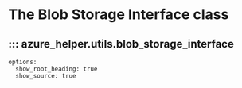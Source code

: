 # The Blob Storage Interface class

## ::: azure_helper.utils.blob_storage_interface
    options:
      show_root_heading: true
      show_source: true
